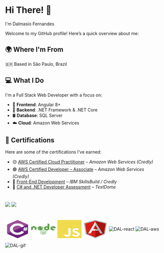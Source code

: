 # Hi There! 🖖
 I'm Dalmasio Fernandes

Welcome to my GitHub profile! Here’s a quick overview about me:

## 🌍 Where I'm From  
🇧🇷 Based in São Paulo, Brazil

## 💻 What I Do  
I'm a Full Stack Web Developer with a focus on:

- 🔧 **Frontend**: Angular 8+  
- 🔩 **Backend**: .NET Framework & .NET Core  
- 🛢️ **Database**: SQL Server
- ☁️ **Cloud**: Amazon Web Services

## 📜 Certifications

Here are some of the certifications I’ve earned:

- 🟡 [AWS Certified Cloud Practitioner](https://www.credly.com/earner/earned/badge/81b1db5c-bac8-4f84-b2e4-9cd8ae4dd489) – *Amazon Web Services (Credly)*
- 🟣 [AWS Certified Developer – Associate](https://www.credly.com/earner/earned/badge/ed9e27a5-ed03-4be2-8fb0-3123c42e77ed) – *Amazon Web Services (Credly)*
- 🔵 [Front-End Development](https://www.credly.com/earner/earned/badge/4a51f987-251f-4c74-adfe-dfa48a4b1312) – *IBM SkillsBuild / Credly*
- 🧪 [C# and .NET Developer Assessment](http://testdome.com/certificates/4d9c879803de400c94d64515d673b472) – *TestDome*

#
<a href = "mailto:dalmasiof@gmail.com"><img src="https://img.shields.io/badge/-Gmail-%23333?style=for-the-badge&logo=gmail&logoColor=white" target="_blank"></a>
<a href="https://www.linkedin.com/in/dalmasio-fernandes-de-oliveira-filho-741a74147/" target="_blank"><img src="https://img.shields.io/badge/-LinkedIn-%230077B5?style=for-the-badge&logo=linkedin&logoColor=white" target="_blank"></a> 
#
<p>
  <img align="center" alt="DAL-Csharp" height="60" width="80" src="https://raw.githubusercontent.com/devicons/devicon/master/icons/csharp/csharp-original.svg">
  <img align="center" alt="DAL-Csharp" height="60" width="80" src="https://raw.githubusercontent.com/devicons/devicon/master/icons/nodejs/nodejs-plain-wordmark.svg">
  <img align="center" alt="DAL-Js" height="60" width="80" src="https://raw.githubusercontent.com/devicons/devicon/master/icons/javascript/javascript-plain.svg">
  <img align="center" alt="DAL-angular" height="60" width="80" src="https://raw.githubusercontent.com/devicons/devicon/master/icons/angularjs/angularjs-original.svg">  
  <img align="center" alt="DAL-react" height="60" width="80" src="https://cdn.jsdelivr.net/gh/devicons/devicon/icons/react/react-original.svg">
  <img align="center" alt="DAL-aws" height="60" width="80" src="https://cdn.jsdelivr.net/gh/devicons/devicon/icons/amazonwebservices/amazonwebservices-plain-wordmark.svg" />
</p>
<img align="left" alt="DAL-gif" height="140" width="180" src="https://gist.githubusercontent.com/patevs/b007a0e98fb216438d4cbf559fac4166/raw/88f20c9d749d756be63f22b09f3c4ac570bc5101/programming.gif">

     
     
